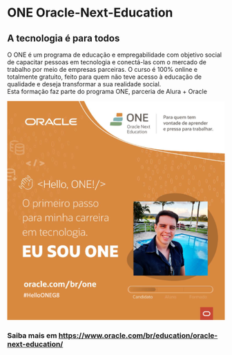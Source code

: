 # ONE Oracle-Next-Education
 
## A tecnologia é para todos  
 
O ONE é um programa de educação e empregabilidade com objetivo social de capacitar pessoas em tecnologia e conectá-las com o mercado de trabalho por meio de empresas parceiras.
O curso é 100% online e totalmente gratuito, feito para quem não teve acesso à educação de qualidade e deseja transformar a sua realidade social.  
Esta formação faz parte do programa ONE, parceria de Alura + Oracle   

![Foto Hello One G8 - Jardel Brandon](assets/template-hello-g8-jardel.png)

### Saiba mais em https://www.oracle.com/br/education/oracle-next-education/
